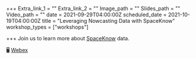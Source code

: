 +++
Extra_link_1 = ""
Extra_link_2 = ""
Image_path = ""
Slides_path = ""
Video_path = ""
date = 2021-09-29T04:00:00Z
scheduled_date = 2021-10-19T04:00:00Z
title = "Leveraging Nowcasting Data with SpaceKnow"
workshop_types = ["workshops"]

+++
Join us to learn more about [SpaceKnow](https://spaceknow.com/) data.

🖥  [Webex ](https://worldbankgroup.webex.com/worldbankgroup/j.php?MTID=ma9446db66ff76a8ba01a0468727d769f)